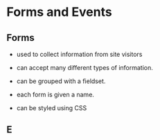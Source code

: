 # Forms and Events

## Forms

* used to collect information from site visitors

* can accept many different types of information.

* can be grouped with a fieldset.

* each form is given a name.

* can be styled using CSS

## E